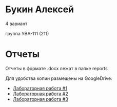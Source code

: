 # Букин Алексей

4 вариант

группа УВА-111 (211)

# Отчеты

Отчеты в формате .docx лежат в папке reports

Для удобства копии размещены на GoogleDrive:

* [Лабораторная работа #1](https://drive.google.com/file/d/1-tX-tLzjdbtAbf5UfHXl9XfZ59H4Sh42/view?usp=sharing "GoogleDrive")
* [Лабораторная работа #2](https://drive.google.com/file/d/1MP81Td0dvaYxnAFnOCrEoWy_of_f0KdD/view?usp=sharing "GoogleDrive")
* [Лабораторная работа #3](https://drive.google.com/file/d/1CQ6FVTf_zkXKQjaHeEwbtZVO2AFn5pvA/view?usp=sharing "GoogleDrive")

